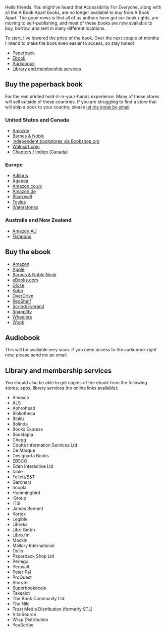 Hello friends. You might’ve heard that Accessibility For Everyone, along with all the A Book Apart books, are no longer available to buy from A Book Apart. The good news is that all of us authors have got our book rights, are moving to self-publishing, and most of these books are now available to buy, borrow, and rent in many different locations.

To start, I’ve lowered the price of the book. Over the next couple of months I intend to make the book even easier to access, so stay tuned!

- [Paperback](#buy-the-paperback-book)
- [Ebook](#buy-the-ebook)
- [Audiobook](#audiobook)
- [Library and membership services](#library-and-membership-services)

## Buy the paperback book

For the real printed hold-it-in-your-hands experience. Many of these stores will sell outside of these countries. If you are struggling to find a store that will ship a book to your country, please [let me know by email](mailto:hello@laurakalbag.com).

### United States and Canada
* [Amazon](https://www.amazon.com/Accessibility-Everyone-Laura-Kalbag-ebook/dp/B0CW32PM5P/)
* [Barnes & Noble](https://www.barnesandnoble.com/w/accessibility-for-everyone-laura-kalbag/1129764593)
* [Independent bookstores via Bookshop.org](https://bookshop.org/p/books/accessibility-for-everyone-laura-kalbag/20097156)
* [Walmart.com](https://www.walmart.com/ip/Accessibility-for-Everyone-Paperback-9781952616327/3435476455)
* [Chapters / Indigo (Canada)](https://www.indigo.ca/en-ca/accessibility-for-everyone/9781952616327.html)

### Europe
* [Adlibris](https://www.adlibris.com/se/bok/accessibility-for-everyone-9781952616327)
* [Agapea](https://www.agapea.com/libros/Accessibility-for-Everyone-9781952616327-i.htm)
* [Amazon.co.uk](https://www.amazon.co.uk/Accessibility-Everyone-Laura-Kalbag/dp/1952616328/)
* [Amazon.de](https://www.amazon.de/-/en/Laura-Kalbag/dp/1952616328/)
* [Blackwell](https://blackwells.co.uk/bookshop/product/Accessibility-for-Everyone-by-Laura-Kalbag/9781952616327)
* [Foyles](https://www.foyles.co.uk/book/accessibility-for-everyone/laura-kalbag/9781952616327)
* [Waterstones](https://www.waterstones.com/book/accessibility-for-everyone/laura-kalbag/9781952616327)

### Australia and New Zealand
* [Amazon AU](https://www.amazon.com.au/Accessibility-Everyone-Laura-Kalbag-ebook/dp/B0CW32PM5P/)
* [Fishpond](https://www.fishpond.com.au/Books/Accessibility-for-Everyone-Kalbag-Laura/9781937557614)

## Buy the ebook

* [Amazon](https://www.amazon.com/Accessibility-Everyone-Laura-Kalbag-ebook/dp/B0CW32PM5P/)
* [Apple](https://books.apple.com/book/accessibility-for-everyone/id6478189890)
* [Barnes & Noble Nook](https://www.barnesandnoble.com/w/accessibility-for-everyone-laura-kalbag/1129764593)
* [eBooks.com](https://www.ebooks.com/en-ie/book/211235340/accessibility-for-everyone/laura-kalbag/)
* [Glose](https://glose.com/book/accessibility-for-everyone)
* [Kobo](https://www.kobo.com/us/en/ebook/accessibility-for-everyone)
* [OverDrive](https://www.overdrive.com/media/10528472/accessibility-for-everyone)
* [RedShelf](https://redshelf.com/app/ecom/book/874826/accessibility-for-everyone-874826-9781937557621-laura-kalbag)
* [Scribd/Everand](https://www.everand.com/book/707222531/Accessibility-for-Everyone)
* [Snapplify](https://shop.snapplify.com/product/accessibility-for-everyone)
* [Wheelers](https://www.wheelersbooks.com.au/product/Accessibility-for-Everyone-Laura-Kalbag/9781952616327)
* [Wook](https://www.wook.pt/ebook/accessibility-for-everyone-laura-kalbag/29754016)

## Audiobook

This will be available very soon. If you need access to the audiobook right now, please send me an email.

## Library and membership services

You should also be able to get copies of the ebook from the following stores, apps, library services (no online links available):

* Ainosco
* ALS
* Aphrohead
* Bibliotheca
* BibliU
* Bolinda
* Books Express
* Booktopia
* Chegg
* Coutts Information Services Ltd
* De Marque
* Designarta Books
* EBSCO
* Eden Interactive Ltd
* fable
* Follett/B&T
* Gardners
* hoopla
* Hummingbird
* iGroup
* ITSI
* James Bennett
* Kortex
* Legible
* Libreka
* Libri Gmbh
* Libro.fm
* Mackin
* Mallory International
* Odilo
* Paperback Shop Ltd
* Perlego
* Perusall
* Peter Pal
* ProQuest
* Storytel
* Superbookdeals
* Takealot
* The Book Community Ltd
* The Nile
* Trust Media Distribution (formerly STL)
* VitalSource
* Wrap Distribution
* YouScribe